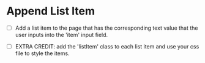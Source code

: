 # Append List Item

* [ ] Add a list item to the page that has the corresponding text value that the user inputs into the 'item' input field.

* [ ] EXTRA CREDIT: add the 'listItem' class to each list item and use your css file to style the items.
